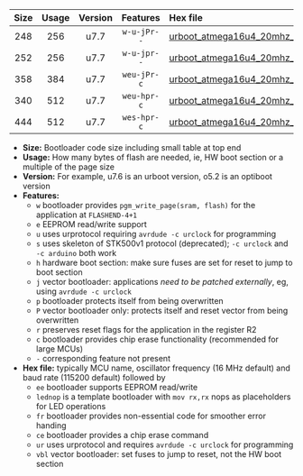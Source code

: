 |Size|Usage|Version|Features|Hex file|
|:-:|:-:|:-:|:-:|:--|
|248|256|u7.7|`w-u-jPr--`|[urboot_atmega16u4_20mhz_115200bps_lednop_ur_vbl.hex](https://raw.githubusercontent.com/stefanrueger/urboot.hex/main/mcus/atmega16u4/fcpu_20mhz/115200_bps/urboot_atmega16u4_20mhz_115200bps_lednop_ur_vbl.hex)|
|252|256|u7.7|`w-u-jpr--`|[urboot_atmega16u4_20mhz_115200bps_lednop_fr_ur_vbl.hex](https://raw.githubusercontent.com/stefanrueger/urboot.hex/main/mcus/atmega16u4/fcpu_20mhz/115200_bps/urboot_atmega16u4_20mhz_115200bps_lednop_fr_ur_vbl.hex)|
|358|384|u7.7|`weu-jPr-c`|[urboot_atmega16u4_20mhz_115200bps_ee_lednop_fr_ce_ur_vbl.hex](https://raw.githubusercontent.com/stefanrueger/urboot.hex/main/mcus/atmega16u4/fcpu_20mhz/115200_bps/urboot_atmega16u4_20mhz_115200bps_ee_lednop_fr_ce_ur_vbl.hex)|
|340|512|u7.7|`weu-hpr-c`|[urboot_atmega16u4_20mhz_115200bps_ee_lednop_fr_ce_ur.hex](https://raw.githubusercontent.com/stefanrueger/urboot.hex/main/mcus/atmega16u4/fcpu_20mhz/115200_bps/urboot_atmega16u4_20mhz_115200bps_ee_lednop_fr_ce_ur.hex)|
|444|512|u7.7|`wes-hpr-c`|[urboot_atmega16u4_20mhz_115200bps_ee_lednop_fr_ce.hex](https://raw.githubusercontent.com/stefanrueger/urboot.hex/main/mcus/atmega16u4/fcpu_20mhz/115200_bps/urboot_atmega16u4_20mhz_115200bps_ee_lednop_fr_ce.hex)|

- **Size:** Bootloader code size including small table at top end
- **Usage:** How many bytes of flash are needed, ie, HW boot section or a multiple of the page size
- **Version:** For example, u7.6 is an urboot version, o5.2 is an optiboot version
- **Features:**
  + `w` bootloader provides `pgm_write_page(sram, flash)` for the application at `FLASHEND-4+1`
  + `e` EEPROM read/write support
  + `u` uses urprotocol requiring `avrdude -c urclock` for programming
  + `s` uses skeleton of STK500v1 protocol (deprecated); `-c urclock` and `-c arduino` both work
  + `h` hardware boot section: make sure fuses are set for reset to jump to boot section
  + `j` vector bootloader: applications *need to be patched externally*, eg, using `avrdude -c urclock`
  + `p` bootloader protects itself from being overwritten
  + `P` vector bootloader only: protects itself and reset vector from being overwritten
  + `r` preserves reset flags for the application in the register R2
  + `c` bootloader provides chip erase functionality (recommended for large MCUs)
  + `-` corresponding feature not present
- **Hex file:** typically MCU name, oscillator frequency (16 MHz default) and baud rate (115200 default) followed by
  + `ee` bootloader supports EEPROM read/write
  + `lednop` is a template bootloader with `mov rx,rx` nops as placeholders for LED operations
  + `fr` bootloader provides non-essential code for smoother error handing
  + `ce` bootloader provides a chip erase command
  + `ur` uses urprotocol and requires `avrdude -c urclock` for programming
  + `vbl` vector bootloader: set fuses to jump to reset, not the HW boot section
